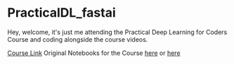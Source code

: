 # PracticalDL_fastai
Hey, welcome, it's just me attending the Practical Deep Learning for Coders Course and coding alongside the course videos. 

[Course Link](https://course.fast.ai/)
Original Notebooks for the Course [here](https://github.com/fastai/course22) or [here](https://github.com/fastai/fastbook/tree/master)

